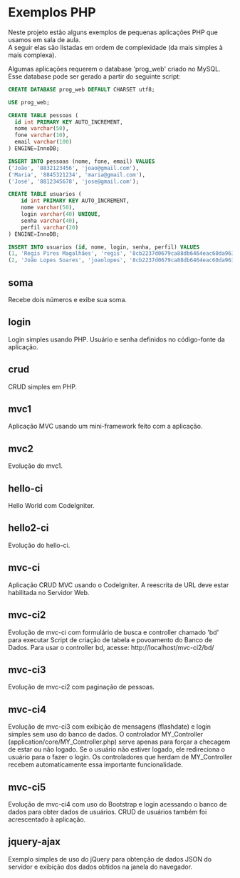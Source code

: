Exemplos PHP
============
Neste projeto estão alguns exemplos de pequenas aplicações PHP que usamos em sala de aula.  
A seguir elas são listadas em ordem de complexidade (da mais simples à mais complexa).

Algumas aplicações requerem o database 'prog_web' criado no MySQL.
Esse database pode ser gerado a partir do seguinte script:

```sql
CREATE DATABASE prog_web DEFAULT CHARSET utf8;

USE prog_web;

CREATE TABLE pessoas (
  id int PRIMARY KEY AUTO_INCREMENT,
  nome varchar(50),
  fone varchar(10),
  email varchar(100)
) ENGINE=InnoDB;

INSERT INTO pessoas (nome, fone, email) VALUES
('João', '8832123456', 'joao@gmail.com'),
('Maria', '8845321234', 'maria@gmail.com'),
('José', '8812345678', 'jose@gmail.com');

CREATE TABLE usuarios (
    id int PRIMARY KEY AUTO_INCREMENT,
    nome varchar(50),
    login varchar(40) UNIQUE,
    senha varchar(40),
    perfil varchar(20)
) ENGINE=InnoDB;

INSERT INTO usuarios (id, nome, login, senha, perfil) VALUES
(1, 'Regis Pires Magalhães', 'regis', '8cb2237d0679ca88db6464eac60da96345513964', 'admin'),
(2, 'João Lopes Soares', 'joaolopes', '8cb2237d0679ca88db6464eac60da96345513964', 'user');
```

soma
-----
Recebe dois números e exibe sua soma.

login
-----
Login simples usando PHP. Usuário e senha definidos no código-fonte da aplicação. 
   
crud
-----
CRUD simples em PHP.

mvc1
-----
Aplicação MVC usando um mini-framework feito com a aplicação.

mvc2
-----
Evolução do mvc1.

hello-ci
-----
Hello World com CodeIgniter.

hello2-ci
-----
Evolução do hello-ci.

mvc-ci
-----
Aplicação CRUD MVC usando o CodeIgniter. A reescrita de URL deve estar habilitada no Servidor Web.

mvc-ci2
-----
Evolução de mvc-ci com formulário de busca e controller chamado 'bd' para executar Script de criação de tabela e povoamento do Banco de Dados. Para usar o controller bd, acesse: http://localhost/mvc-ci2/bd/

mvc-ci3
-----
Evolução de mvc-ci2 com paginação de pessoas.

mvc-ci4
-----
Evolução de mvc-ci3 com exibição de mensagens (flashdate) e login simples sem uso do banco de dados.
O controlador MY_Controller (application/core/MY_Controller.php) serve apenas para forçar a checagem de estar ou não logado. 
Se o usuário não estiver logado, ele redireciona o usuário para o fazer o login.
Os controladores que herdam de MY_Controller recebem automaticamente essa importante funcionalidade.

mvc-ci5
-----
Evolução de mvc-ci4 com uso do Bootstrap e login acessando o banco de dados para obter dados de usuários. CRUD de usuários também foi acrescentado à aplicação.

jquery-ajax
-----
Exemplo simples de uso do jQuery para obtenção de dados JSON do servidor e exibição dos dados obtidos na janela do navegador.



